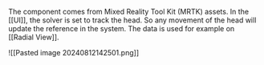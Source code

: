 The component comes from Mixed Reality Tool Kit (MRTK) assets. In the [[UI]], the solver is set to track the head. So any movement of the head will update the reference in the system. The data is used for example on [[Radial View]].

![[Pasted image 20240812142501.png]]  

